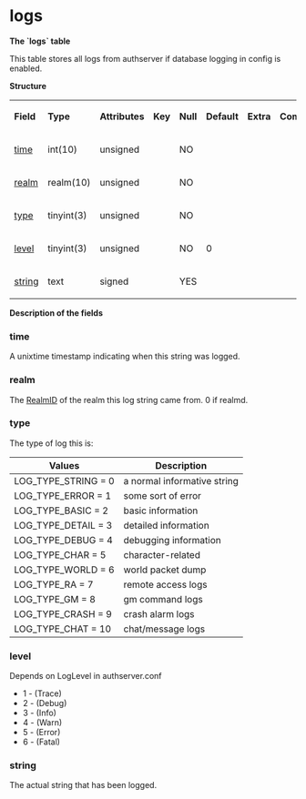 # logs


**The \`logs\` table**

This table stores all logs from authserver if database logging in config is enabled.

**Structure**

<table>
<colgroup>
<col width="12%" />
<col width="12%" />
<col width="12%" />
<col width="12%" />
<col width="12%" />
<col width="12%" />
<col width="12%" />
<col width="12%" />
</colgroup>
<tbody>
<tr class="odd">
<td><p><strong>Field</strong></p></td>
<td><p><strong>Type</strong></p></td>
<td><p><strong>Attributes</strong></p></td>
<td><p><strong>Key</strong></p></td>
<td><p><strong>Null</strong></p></td>
<td><p><strong>Default</strong></p></td>
<td><p><strong>Extra</strong></p></td>
<td><p><strong>Comment</strong></p></td>
</tr>
<tr class="even">
<td><p><a href="#time">time</a></p></td>
<td><p>int(10)</p></td>
<td><p>unsigned</p></td>
<td><p> </p></td>
<td><p>NO</p></td>
<td><p> </p></td>
<td><p> </p></td>
<td><p> </p></td>
</tr>
<tr class="odd">
<td><p><a href="#realm">realm</a></p></td>
<td><p>realm(10)</p></td>
<td><p>unsigned</p></td>
<td><p> </p></td>
<td><p>NO</p></td>
<td><p> </p></td>
<td><p> </p></td>
<td><p> </p></td>
</tr>
<tr class="even">
<td><p><a href="#type">type</a></p></td>
<td><p>tinyint(3)</p></td>
<td><p>unsigned</p></td>
<td><p> </p></td>
<td><p>NO</p></td>
<td><p> </p></td>
<td><p> </p></td>
<td><p> </p></td>
</tr>
<tr class="odd">
<td><p><a href="#level">level</a></p></td>
<td><p>tinyint(3)</p></td>
<td><p>unsigned</p></td>
<td><p> </p></td>
<td><p>NO</p></td>
<td><p>0</p></td>
<td><p> </p></td>
<td><p> </p></td>
</tr>
<tr class="even">
<td><p><a href="#string">string</a></p></td>
<td><p>text</p></td>
<td><p>signed</p></td>
<td><p> </p></td>
<td><p>YES</p></td>
<td><p> </p></td>
<td><p> </p></td>
<td><p> </p></td>
</tr>
</tbody>
</table>

**Description of the fields**

### time

A unixtime timestamp indicating when this string was logged.

### realm

The [RealmID](realmlist.md#id) of the realm this log string came from. 0 if realmd.

### type

The type of log this is:

| Values                 | Description                 |
|------------------------|-----------------------------|
| LOG_TYPE_STRING   = 0  | a normal informative string |
| LOG_TYPE_ERROR    = 1  | some sort of error          |
| LOG_TYPE_BASIC    = 2  | basic information           |
| LOG_TYPE_DETAIL   = 3  | detailed information        |
| LOG_TYPE_DEBUG    = 4  | debugging information       |
| LOG_TYPE_CHAR     = 5  | character-related           |
| LOG_TYPE_WORLD    = 6  | world packet dump           |
| LOG_TYPE_RA       = 7  | remote access logs          |
| LOG_TYPE_GM       = 8  | gm command logs             |
| LOG_TYPE_CRASH    = 9  | crash alarm logs            |
| LOG_TYPE_CHAT     = 10 | chat/message logs           |

### level

Depends on LogLevel in authserver.conf

-   1 - (Trace)
-   2 - (Debug)
-   3 - (Info)
-   4 - (Warn)
-   5 - (Error)
-   6 - (Fatal)

### string

The actual string that has been logged.
